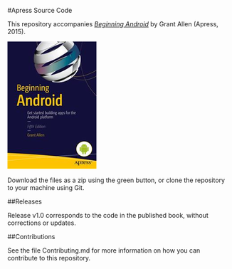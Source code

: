 #Apress Source Code

This repository accompanies [*Beginning Android*](http://www.apress.com/9781430246862) by Grant Allen (Apress, 2015).

![Cover image](9781430246862.jpg)

Download the files as a zip using the green button, or clone the repository to your machine using Git.

##Releases

Release v1.0 corresponds to the code in the published book, without corrections or updates.

##Contributions

See the file Contributing.md for more information on how you can contribute to this repository.

